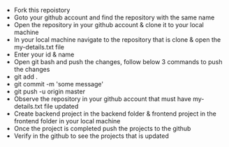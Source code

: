 - Fork this repoistory
- Goto your github account and find the repository with the same name
- Open the repository in your github account & clone it to your local machine
- In your local machine navigate to the repository that is clone & open the my-details.txt file
- Enter your id & name
- Open git bash and push the changes, follow below 3 commands to push the changes
- git add .
- git commit -m 'some message'
- git push -u origin master
- Observe the repository in your github account that must have my-details.txt file updated
- Create backend project in the backend folder & frontend project in the frontend folder in your local machine
- Once the project is completed push the projects to the github
- Verify in the github to see the projects that is updated
